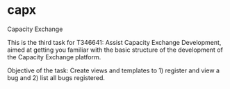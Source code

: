 # capx
Capacity Exchange

This is the third task for T346641: Assist Capacity Exchange Development, aimed at getting you familiar with the basic structure of the development of the Capacity Exchange platform.

Objective of the task: Create views and templates to 1) register and view a bug and 2) list all bugs registered.
